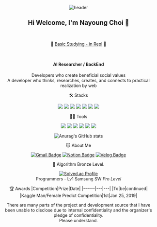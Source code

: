 <div align="center">
 
![header](https://capsule-render.vercel.app/api?type=waving&color=0:EEFF00,100:a82da8&height=300&section=header&text=Nayoung%20Choi&fontSize=80&fontColor=ffffff)





## Hi Welcome, I'm Nayoung Choi 👋  
</br>

🌱 [Basic Studying - in Repl](https://replit.com/@nayoungie7) 🌱

</br>

#### AI Researcher / BackEnd 
Developers who create beneficial social values   
A developer who thinks, researches, creates, and connects to practical realization by web


🛠️ Stacks

![](https://img.shields.io/badge/Python-3776AB?style=for-the-badge&logo=python&logoColor=white) ![](https://img.shields.io/badge/Python-14354C?style=for-the-badge&logo=python&logoColor=white) ![](	https://img.shields.io/badge/Java-ED8B00?style=for-the-badge&logo=openjdk&logoColor=white) ![](https://img.shields.io/badge/Django-092E20?style=for-the-badge&logo=django&logoColor=white) ![](https://img.shields.io/badge/Spring-6DB33F?style=for-the-badge&logo=spring&logoColor=white) ![](https://img.shields.io/badge/MySQL-00000F?style=for-the-badge&logo=mysql&logoColor=white) ![](https://img.shields.io/badge/Amazon_AWS-232F3E?style=for-the-badge&logo=amazon-aws&logoColor=white)

💪🏼 Tools 

 <img src="https://img.shields.io/badge/Visual Studio Code-007ACC?style=flat-square&logo=Visual Studio Code&logoColor=white"/> <img src="https://img.shields.io/badge/GitHub-181717?style=flat-square&logo=GitHub&logoColor=white"/> <img src="https://img.shields.io/badge/Eclipse IDE-2C2255?style=flat-square&logo=Eclipse IDE&logoColor=white"/> <img src="https://img.shields.io/badge/Vim-019733?style=flat-square&logo=Vim&logoColor=white"/> <img src="https://img.shields.io/badge/Anaconda-44A833?style=flat-square&logo=Anaconda&logoColor=white"/> <img src="https://img.shields.io/badge/IntelliJ IDEA-000000?style=flat-square&logo=IntelliJ IDEA&logoColor=white"/> 

![Anurag's GitHub stats](https://github-readme-stats.vercel.app/api?username=baeyuna97&show_icons=true&theme=radical)


🐱 About Me

[![Gmail Badge](https://img.shields.io/badge/Gmail-d14836?style=flat-square&logo=Gmail&logoColor=white&link=mailto:yunabae482@gmail.com)](yunabae482@gmail.com)
  [![Notion Badge](https://img.shields.io/badge/Notion-000000?style=flat-square&logo=Notion&logoColor=white&link=https://joyous-pansy-314.notion.site/1612a809df194bb892e7dc0f4947c300)](https://joyous-pansy-314.notion.site/1612a809df194bb892e7dc0f4947c300)
  [![Velog Badge](https://img.shields.io/badge/Velog-20C997?style=flat-square&logo=Velog&logoColor=white&link=https://velog.io/@baeyuna97)](https://velog.io/@baeyuna97)


🏅 Algorithm Bronze Level. 

[![Solved.ac Profile](http://mazassumnida.wtf/api/v2/generate_badge?boj=nayoungie7)](https://solved.ac/nayoungie7/)  
Programmers - Lv1
Samsung SW *Pro Level*


🏆 Awards
|Competition|Prize|Date|
|------|---|---|
|To|be|continued|
|Kaggle Man/Female Predict Competition|1st|Jan 25, 2019|




There are many parts of the project and development source that I have been unable to disclose due to internal confidentiality and the organizer's pledge of confidentiality.  
Please understand.
 
</div>
